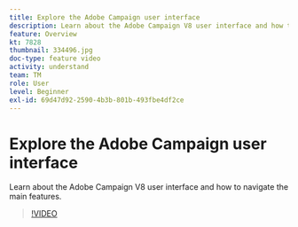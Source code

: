 ```yaml
---
title: Explore the Adobe Campaign user interface
description: Learn about the Adobe Campaign V8 user interface and how to navigate the main features.
feature: Overview
kt: 7828
thumbnail: 334496.jpg
doc-type: feature video
activity: understand
team: TM
role: User
level: Beginner
exl-id: 69d47d92-2590-4b3b-801b-493fbe4df2ce
---
```

# Explore the Adobe Campaign user interface

Learn about the Adobe Campaign V8 user interface and how to navigate the main features.

>[!VIDEO](https://video.tv.adobe.com/v/334496?quality=12)
